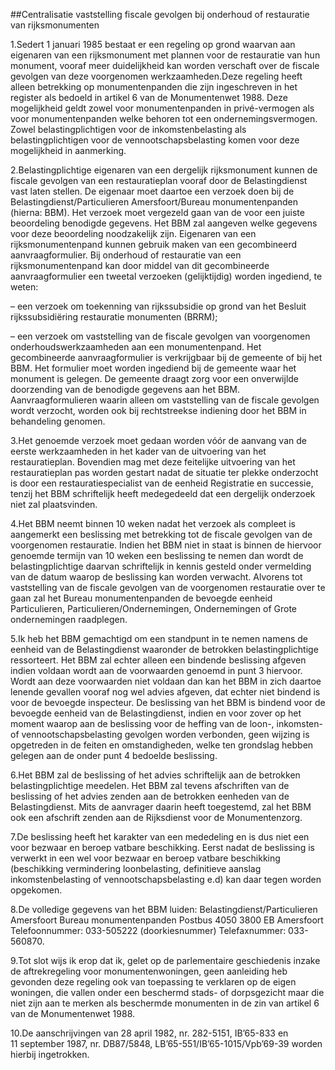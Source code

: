 <meta http-equiv='Content-Type' content='text/html; charset=utf-8' />

##Centralisatie vaststelling fiscale gevolgen bij onderhoud of restauratie van rijksmonumenten

1.Sedert 1 januari 1985 bestaat er een regeling op grond waarvan aan eigenaren van een rijksmonument met plannen voor de restauratie van hun monument, vooraf meer duidelijkheid kan worden verschaft over de fiscale gevolgen van deze voorgenomen werkzaamheden.Deze regeling heeft alleen betrekking op monumentenpanden die zijn ingeschreven in het register als bedoeld in artikel 6 van de Monumentenwet 1988. Deze mogelijkheid geldt zowel voor monumentenpanden in privé-vermogen als voor monumentenpanden welke behoren tot een ondernemingsvermogen. Zowel belastingplichtigen voor de inkomstenbelasting als belastingplichtigen voor de vennootschapsbelasting komen voor deze mogelijkheid in aanmerking.

2.Belastingplichtige eigenaren van een dergelijk rijksmonument kunnen de fiscale gevolgen van een restauratieplan vooraf door de Belastingdienst vast laten stellen. De eigenaar moet daartoe een verzoek doen bij de Belastingdienst/Particulieren Amersfoort/Bureau monumentenpanden (hierna: BBM). Het verzoek moet vergezeld gaan van de voor een juiste beoordeling benodigde gegevens. Het BBM zal aangeven welke gegevens voor deze beoordeling noodzakelijk zijn. Eigenaren van een rijksmonumentenpand kunnen gebruik maken van een gecombineerd aanvraagformulier. Bij onderhoud of restauratie van een rijksmonumentenpand kan door middel van dit gecombineerde aanvraagformulier een tweetal verzoeken (gelijktijdig) worden ingediend, te weten: 

– een verzoek om toekenning van rijkssubsidie op grond van het Besluit rijkssubsidiëring restauratie monumenten (BRRM);  

– een verzoek om vaststelling van de fiscale gevolgen van voorgenomen onderhoudswerkzaamheden aan een monumentenpand.   Het gecombineerde aanvraagformulier is verkrijgbaar bij de gemeente of bij het BBM. Het formulier moet worden ingediend bij de gemeente waar het monument is gelegen. De gemeente draagt zorg voor een onverwijlde doorzending van de benodigde gegevens aan het BBM. Aanvraagformulieren waarin alleen om vaststelling van de fiscale gevolgen wordt verzocht, worden ook bij rechtstreekse indiening door het BBM in behandeling genomen.

3.Het genoemde verzoek moet gedaan worden vóór de aanvang van de eerste werkzaamheden in het kader van de uitvoering van het restauratieplan. Bovendien mag met deze feitelijke uitvoering van het restauratieplan pas worden gestart nadat de situatie ter plekke onderzocht is door een restauratiespecialist van de eenheid Registratie en successie, tenzij het BBM schriftelijk heeft medegedeeld dat een dergelijk onderzoek niet zal plaatsvinden.

4.Het BBM neemt binnen 10 weken nadat het verzoek als compleet is aangemerkt een beslissing met betrekking tot de fiscale gevolgen van de voorgenomen restauratie. Indien het BBM niet in staat is binnen de hiervoor genoemde termijn van 10 weken een beslissing te nemen dan wordt de belastingplichtige daarvan schriftelijk in kennis gesteld onder vermelding van de datum waarop de beslissing kan worden verwacht. Alvorens tot vaststelling van de fiscale gevolgen van de voorgenomen restauratie over te gaan zal het Bureau monumentenpanden de bevoegde eenheid Particulieren, Particulieren/Ondernemingen, Ondernemingen of Grote ondernemingen raadplegen.

5.Ik heb het BBM gemachtigd om een standpunt in te nemen namens de eenheid van de Belastingdienst waaronder de betrokken belastingplichtige ressorteert. Het BBM zal echter alleen een bindende beslissing afgeven indien voldaan wordt aan de voorwaarden genoemd in punt 3 hiervoor. Wordt aan deze voorwaarden niet voldaan dan kan het BBM in zich daartoe lenende gevallen vooraf nog wel advies afgeven, dat echter niet bindend is voor de bevoegde inspecteur. De beslissing van het BBM is bindend voor de bevoegde eenheid van de Belastingdienst, indien en voor zover op het moment waarop aan de beslissing voor de heffing van de loon-, inkomsten- of vennootschapsbelasting gevolgen worden verbonden, geen wijzing is opgetreden in de feiten en omstandigheden, welke ten grondslag hebben gelegen aan de onder punt 4 bedoelde beslissing.

6.Het BBM zal de beslissing of het advies schriftelijk aan de betrokken belastingplichtige meedelen. Het BBM zal tevens afschriften van de beslissing of het advies zenden aan de betrokken eenheden van de Belastingdienst. Mits de aanvrager daarin heeft toegestemd, zal het BBM ook een afschrift zenden aan de Rijksdienst voor de Monumentenzorg.

7.De beslissing heeft het karakter van een mededeling en is dus niet een voor bezwaar en beroep vatbare beschikking. Eerst nadat de beslissing is verwerkt in een wel voor bezwaar en beroep vatbare beschikking (beschikking vermindering loonbelasting, definitieve aanslag inkomstenbelasting of vennootschapsbelasting e.d) kan daar tegen worden opgekomen.

8.De volledige gegevens van het BBM luiden: Belastingdienst/Particulieren Amersfoort Bureau monumentenpanden Postbus 4050 3800 EB Amersfoort Telefoonnummer: 033-505222 (doorkiesnummer) Telefaxnummer: 033-560870. 

9.Tot slot wijs ik erop dat ik, gelet op de parlementaire geschiedenis inzake de aftrekregeling voor monumentenwoningen, geen aanleiding heb gevonden deze regeling ook van toepassing te verklaren op de eigen woningen, die vallen onder een beschermd stads- of dorpsgezicht maar die niet zijn aan te merken als beschermde monumenten in de zin van artikel 6 van de Monumentenwet 1988.

10.De aanschrijvingen van 28 april 1982, nr. 282-5151, IB’65-833 en 11 september 1987, nr. DB87/5848, LB’65-551/IB’65-1015/Vpb’69-39 worden hierbij ingetrokken.    
